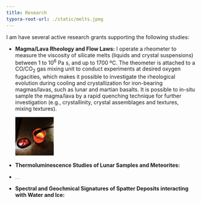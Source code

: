 ```yaml
---
title: Research
typora-root-url: ./static/melts.jpeg
---
```


I am have several active research grants supporting the following studies:

* **Magma/Lava Rheology and Flow Laws:** I operate a rheometer to measure the viscosity of silicate melts (liquids and crystal suspensions) between 1 to 10<sup>6</sup> Pa s, and up to 1700 ºC. The theometer is attached to a CO/CO<sub>2</sub> gas mixing unit to conduct experiments at desired oxygen fugacities, which makes it possible to investigate the rheological evolution during cooling and crystallization for iron-bearing magmas/lavas, such as lunar and martian basalts. It is possible to in-situ sample the magma/lava by a rapid quenching technique for further investigation (e.g., crystallinity, crystal assemblages and textures, mixing textures).

  <img src="static/melts.jpeg" alt="melt and glass" style="zoom:10%; float=right" />

  

* **Thermoluminescence Studies of Lunar Samples and Meteorites:**

* <img src="static/ANGSA TL-logo_v3_small" alt="melt and glass" style="zoom:10%; float=right" />

* **Spectral and Geochmical Signatures of Spatter Deposits interacting with Water and Ice:**